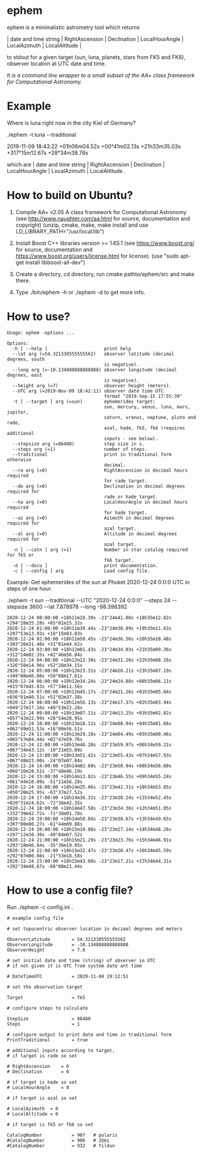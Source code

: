 # ephem

ephem is a minimalistic astrometry tool which returns

| date and time string | RightAscension | Declination | LocalHourAngle | LocalAzimuth | LocalAltitude |

to stdout for a given target (sun, luna, planets, stars from FK5 and FK6), observer location at UTC date and time.

*It is a command line wrapper to a small subset of the AA+ class framework for Computational Astronomy.*

# Example

Where is luna right now in the city Kiel of Germany? 

./ephem -t luna --traditional

2019-11-09 18:43:22 +01h06m04.52s +00°41m02.13s +21h33m35.03s +317°15m12.67s +28°34m38.76s

which are | date and time string | RightAscension | Declination | LocalHourAngle | LocalAzimuth | LocalAltitude .


# How to build on Ubuntu? 

1. Compile AA+ v2.05 A class framework for Computational Astronomy
(see http://www.naughter.com/aa.html for source, documentation and copyright)
(unzip, cmake, make, make install and use LD_LIBRARY_PATH="/usr/local/lib")

2. Install Boost C++ libraries version >= 1.65.1 
(see https://www.boost.org/ for source, documentation and https://www.boost.org/users/license.html for license).
(use "sudo apt-get install libboost-all-dev")

3. Create a directory, cd directory, run cmake pathto/ephem/src and make there.

4. Type ./bin/ephem -h or ./ephem -d to get more info.

# How to use?

```
Usage: ephem -options ...

Options:
  -h [ --help ]                     print help
  --lat arg (=54.321330555555562)   observer latitude (decimal degrees, south
                                    is negative).
  --long arg (=-10.134888888888888) observer longitude (decimal degrees, east
                                    is negative).
  --height arg (=7)                 observer height (meters).
  --UTC arg (=2019-Nov-09 18:42:11) observer date time UTC
                                    format "2019-Sep-15 17:55:39"
  -t [ --target ] arg (=sun)        ephemerides target:
                                    sun, mercury, venus, luna, mars, jupiter,
                                    saturn, uranus, neptune, pluto and rade,
                                    azal, hade, fk5, fk6 (requires additional
                                    inputs - see below).
  --stepsize arg (=86400)           step size in s.
  --steps arg (=1)                  number of steps.
  --traditional                     print in traditional form otherwise
                                    decimal.
  --ra arg (=0)                     RightAscension in decimal hours required
                                    for rade target.
  --de arg (=0)                     Declination in decimal degrees required for
                                    rade or hade target.
  --ha arg (=0)                     LocalHourAngle in decimal hours required
                                    for hade target.
  --az arg (=0)                     Azimuth in decimal degrees required for
                                    azal target.
  --al arg (=0)                     Altitude in decimal degrees required for
                                    azal target.
  -n [ --catn ] arg (=1)            Number in star catalog required for fk5 or
                                    fk6 target.
  -d [ --docu ]                     print documentation.
  -c [ --config ] arg               Load config file.
  ```

Example:	Get ephemerides of the sun at Phuket  2020-12-24 0:0:0 UTC in steps of one hour.

./ephem -t sun --traditional --UTC "2020-12-24 0:0:0" --steps 24 --stepsize 3600 --lat 7.878978 --long -98.398392

```
2020-12-24 00:00:00 +18h11m28.39s -23°24m41.08s +18h35m12.82s +294°28m35.28s +05°01m15.32s
2020-12-24 01:00:00 +18h11m39.44s -23°24m38.89s +19h35m11.63s +297°53m13.93s +18°15m03.03s
2020-12-24 02:00:00 +18h11m50.45s -23°24m36.56s +20h35m10.48s +303°26m31.40s +31°01m44.62s
2020-12-24 03:00:00 +18h12m01.43s -23°24m34.03s +21h35m09.36s +312°24m02.35s +42°46m56.84s
2020-12-24 04:00:00 +18h12m12.38s -23°24m31.26s +22h35m08.26s +326°58m14.96s +52°28m34.15s
2020-12-24 05:00:00 +18h12m23.31s -23°24m28.21s +23h35m07.19s +349°08m46.00s +58°08m17.61s
2020-12-24 06:00:00 +18h12m34.24s -23°24m24.88s +00h35m06.11s +015°07m45.83s +57°34m11.56s
2020-12-24 07:00:00 +18h12m45.17s -23°24m21.26s +01h35m05.04s +036°01m40.51s +51°02m37.38s
2020-12-24 08:00:00 +18h12m56.13s -23°24m17.37s +02h35m03.94s +049°27m17.16s +40°53m22.28s
2020-12-24 09:00:00 +18h13m07.11s -23°24m13.25s +03h35m02.82s +057°42m22.99s +28°54m28.95s
2020-12-24 10:00:00 +18h13m18.12s -23°24m08.94s +04h35m01.66s +062°49m51.53s +16°00m56.51s
2020-12-24 11:00:00 +18h13m29.18s -23°24m04.49s +05h35m00.46s +065°57m04.44s +02°47m59.76s
2020-12-24 12:00:00 +18h13m40.28s -23°23m59.97s +06h34m59.21s +067°34m43.12s -10°21m55.09s
2020-12-24 13:00:00 +18h13m51.42s -23°23m55.43s +07h34m57.93s +067°48m23.00s -24°07m07.84s
2020-12-24 14:00:00 +18h14m02.60s -23°23m50.94s +08h34m56.60s +066°16m28.51s -37°48m46.19s
2020-12-24 15:00:00 +18h14m13.82s -23°23m46.55s +09h34m55.24s +061°44m10.09s -51°11m56.28s
2020-12-24 16:00:00 +18h14m25.06s -23°23m42.31s +10h34m53.85s +050°20m25.95s -63°37m27.52s
2020-12-24 17:00:00 +18h14m36.32s -23°23m38.24s +11h34m52.45s +020°31m24.62s -72°36m42.35s
2020-12-24 18:00:00 +18h14m47.58s -23°23m34.36s +12h34m51.05s +332°39m42.72s -71°38m01.78s
2020-12-24 19:00:00 +18h14m58.84s -23°23m30.67s +13h34m49.65s +307°00m00.27s -61°44m09.88s
2020-12-24 20:00:00 +18h15m10.08s -23°23m27.14s +14h34m48.26s +297°12m38.30s -49°04m07.52s
2020-12-24 21:00:00 +18h15m21.29s -23°23m23.76s +15h34m46.91s +293°18m46.84s -35°36m19.95s
2020-12-24 22:00:00 +18h15m32.47s -23°23m20.47s +16h34m45.59s +292°07m00.08s -21°53m18.58s
2020-12-24 23:00:00 +18h15m43.60s -23°23m17.21s +17h34m44.31s +292°34m48.67s -08°08m21.44s
```
  
# How to use a config file?

Run ./ephem -c config.ini . 


```
# example config file 

# set topocentric observer location in decimal degrees and meters  

ObserverLatitude		= 54.321330555555562
ObserverLongitude		= -10.134888888888888
ObserverHeight			= 7.0

# set initial date and time (string) of observer in UTC
# if not given it is UTC from system date ant time

# DateTimeUTC			= 2029-11-04 19:12:51

# set the observation target

Target					= fk5

# configure steps to calculate

StepSize				= 86400
Steps					= 1

# configure output to print date and time in traditional form 
PrintTraditional		= true		

# additional inputs according to target,
# if target is rade so set 

# RightAscension	= 0
# Declination		= 0

# if target is hade so set 
# LocalHourAngle	= 0

# if target is azal so set 

# LocalAzimuth	= 0
# LocalAltitude	= 0

# if target is fk5 or fk6 so set 

CatalogNumber			= 907	# polaris
#CatalogNumber			= 906	# 2Umi
#CatalogNumber			= 932	# Yildun
```

